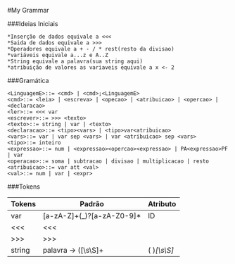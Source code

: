 #My Grammar

###Ideias Iniciais
    
    *Inserção de dados equivale a <<<
    *Saida de dados equivale a >>>
    *Operadores equivale a + - / * rest(resto da divisao)
    *variáveis equivale a...z e A..Z
    *String equivale a palavra(sua string aqui)
    *atribuição de valores as variaveis equivale a x <- 2
    
###Gramática 

    <LinguagemE>::= <cmd> | <cmd>;<LinguagemE>
    <cmd>::= <leia> | <escreva> | <opecao> | <atribuicao> | <opercao> | <declaracao>
    <ler>::= <<< var   
    <escrever>::= >>> <texto>
    <texto>::= string | var | <texto> 
    <declaracao>::= <tipo><vars> | <tipo>var<atribuicao>
    <vars>::= var | var sep <vars> | var <atribuicao> sep <vars>
    <tipo>::= inteiro
    <expressao>::= num | <expressao><opercao><expressao> | PA<expressao>PF | var
    <operacao>::= soma | subtracao | divisao | multiplicacao | resto
    <atribuicao>::= var att <val>
    <val>::= num | var | <expr>
  
    
###Tokens
    

| Tokens      |     Padrão                              | Atributo                                 |
|-------------|-----------------------------------------|------------------------------------------|
|  var        |[a-zA-Z]+(_)?[a-zA-Z0-9]*                |  ID                                      |
| <<<         |  <<<                                    |                                          |
| >>>         |  >>>                                    |                                          |
| string      |palavra -> ([\s\S]+|( )*[\s\S]* | ( )*)  |                                          |

                                   
    

